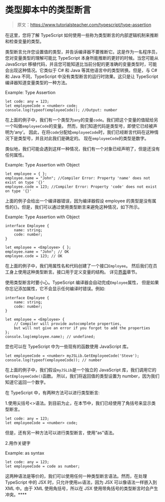 # 类型脚本中的类型断言

> 原文：<https://www.tutorialsteacher.com/typescript/type-assertion>

在这里，您将了解 TypeScript 如何使用一些称为类型断言的内部逻辑机制来推断和检查变量的类型。

类型断言允许您设置值的类型，并告诉编译器不要推断它。这是作为一名程序员，您对变量类型的理解可能比 TypeScript 本身所能推断的更好的时候。当您可能从 JavaScript 移植代码，并且您可能知道比当前分配的更准确的变量类型时，可能会出现这种情况。它类似于 C# 和 Java 等其他语言中的类型转换。但是，与 C# 和 Java 不同，TypeScript 中没有类型断言的运行时效果。这只是让 TypeScript 编译器知道变量类型的一种方法。

Example: Type Assertion 

```
let code: any = 123; 
let employeeCode = <number> code; 
console.log(typeof(employeeCode)); //Output: number 
```

在上面的例子中，我们有一个类型为`any`的变量`code`。我们把这个变量的值赋给另一个叫做`employeeCode`的变量。 然而，我们知道代码是类型号，即使它已经被声明为‘any’。 因此，在将`code`分配给`employeeCode`时，我们已经断言代码在这种情况下是类型号，并且对此我们是确定的。 现在`employeeCode`的类型是数字。

类似地，我们可能会遇到这样一种情况，我们有一个对象已经声明了，但是还没有任何属性。

Example: Type Assertion with Object 

```
let employee = { };
employee.name = "John"; //Compiler Error: Property 'name' does not exist on type '{}'
employee.code = 123; //Compiler Error: Property 'code' does not exist on type '{}' 
```

上面的例子会给出一个编译器错误，因为编译器假设 employee 的类型是没有属性的{}。但是，我们可以通过使用类型断言来避免这种情况，如下所示。

Example: Type Assertion with Object 

```
interface Employee { 
    name: string; 
    code: number; 
} 

let employee = <Employee> { }; 
employee.name = "John"; // OK
employee.code = 123; // OK 
```

在上面的例子中，我们用属性名和代码创建了一个接口`Employee`。 然后我们在员工身上使用这种类型断言。接口用于定义变量的结构。 详见[界面](/typescript/typescript-interface)章节。

使用类型断言时要小心。TypeScript 编译器会自动完成`Employee`属性， 但是如果你忘记添加属性，它不会显示任何编译时错误。例如:

```
interface Employee { 
    name: string; 
    code: number; 
} 

let employee = <Employee> { 
    // Compiler will provide autocomplete properties,
    but will not give an error if you forgot to add the properties
}; 
console.log(employee.name); // undefined; 
```

您也可以在 TypeScript 中为一些现有的函数使用 JavaScript 库。

```
let employeeCode = <number> myJSLib.GetEmployeeCode('Steve');
console.log(typeof(employeeCode)); // number 
```

在上面的例子中，我们假设`myJSLib`是一个独立的 JavaScript 库，我们调用它的`GetEmployeeCode()`函数。 所以，我们将返回值的类型设置为 number，因为我们知道它返回一个数字。

在 TypeScript 中，有两种方法可以进行类型断言:

1.使用尖括号<>语法。到目前为止，在本节中，我们已经使用了角括号来显示类型断言。

```
let code: any = 123; 
let employeeCode = <number> code; 
```

但是，还有另一种方法可以进行类型断言，使用“as”语法。

2.用作关键字

Example: as syntax 

```
let code: any = 123; 
let employeeCode = code as number; 
```

这两种语法是等价的，我们可以使用任何一种类型断言语法。然而，在处理 TypeScript 中的 JSX 时，只允许使用`as`语法，因为 JSX 可以像语法一样嵌入到 XML 中。由于 XML 使用角括号，所以在 JSX 使用带角括号的类型断言时会产生冲突。****